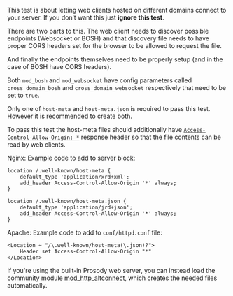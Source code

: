 This test is about letting web clients hosted on different domains connect to your server. If you don’t want this just **ignore this test**.

There are two parts to this. The web client needs to discover possible endpoints (Websocket or BOSH) and that discovery file needs to have proper CORS headers set for the browser to be allowed to request the file.

And finally the endpoints themselves need to be properly setup (and in the case of BOSH have CORS headers).

Both `mod_bosh` and `mod_websocket` have config parameters called `cross_domain_bosh` and `cross_domain_websocket` respectively that need to be set to `true`.

Only one of `host-meta` and `host-meta.json` is required to pass this test. However it is recommended to create both.

To pass this test the host-meta files should additionally have [`Access-Control-Allow-Origin: *`](https://xmpp.org/extensions/xep-0156.html#impl) response header so that the file contents can be read by web clients.

Nginx: Example code to add to server block:

```
location /.well-known/host-meta {
    default_type 'application/xrd+xml';
    add_header Access-Control-Allow-Origin '*' always;
}

location /.well-known/host-meta.json {
    default_type 'application/jrd+json';
    add_header Access-Control-Allow-Origin '*' always;
}
```

Apache: Example code to add to `conf/httpd.conf` file:

```
<Location ~ "/\.well-known/host-meta(\.json)?">
    Header set Access-Control-Allow-Origin "*"
</Location>
```
If you're using the built-in Prosody web server, you can instead load the community module [mod_http_altconnect](https://modules.prosody.im/mod_http_altconnect.html), which creates the needed files automatically.
